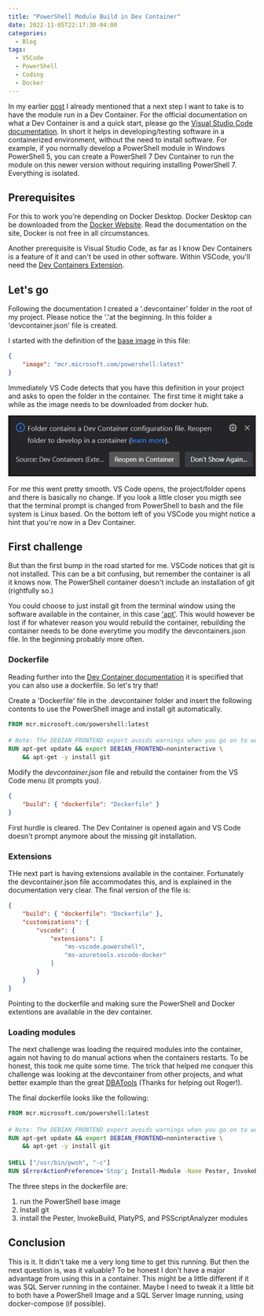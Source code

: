```yaml
---
title: "PowerShell Module Build in Dev Container"
date: 2022-11-05T22:17:30-04:00
categories:
  - Blog
tags:
  - VSCode
  - PowerShell
  - Coding
  - Docker
---
```

In my earlier [post][1] I already mentioned that a next step I want to take is to have the module run in a Dev Container. For the official documentation on what a Dev Container is and a quick start, please go the [Visual Studio Code documentation][2]. In short it helps in developing/testing software in a containerized environment, without the need to install software. For example, if you normally develop a PowerShell module in Windows PowerShell 5, you can create a PowerShell 7 Dev Container to run the module on this newer version without requiring installing PowerShell 7. Everything is isolated.

## Prerequisites

For this to work you're depending on Docker Desktop. Docker Desktop can be downloaded from the [Docker Website][4]. Read the documentation on the site, Docker is not free in all circumstances.

Another prerequisite is Visual Studio Code, as far as I know Dev Containers is a feature of it and can't be used in other software. Within VSCode, you'll need the [Dev Containers Extension][5].

## Let's go

Following the documentation I created a '.devcontainer' folder in the root of my project. Please notice the '.'at the beginning. In this folder a 'devcontainer.json' file is created.

I started with the definition of the [base image][3] in this file:

```json
{
    "image": "mcr.microsoft.com/powershell:latest"
}
```

Immediately VS Code detects that you have this definition in your project and asks to open the folder in the container. The first time it might take a while as the image needs to be downloaded from docker hub.

![vscode](/assets/images/2022-11-05-VSCodeIntegration.jpg)

For me this went pretty smooth. VS Code opens, the project/folder opens and there is basically no change. If you look a little closer you migth see that the terminal prompt is changed from PowerShell to bash and the file system is Linux based. On the bottom left of you VSCode you might notice a hint that you're now in a Dev Container.

## First challenge

But than the first bump in the road started for me. VSCode notices that git is not installed. This can be a bit confusing, but remember the container is all it knows now. The PowerShell container doesn't include an installation of git (rightfully so.)

You could choose to just install git from the terminal window using the software available in the container, in this case ['apt'][6]. This would however be lost if for whatever reason you would rebuild the container, rebuilding the container needs to be done everytime you modify the devcontainers.json file. In the beginning probably more often.

### Dockerfile

Reading further into the [Dev Container documentation][2] it is specified that you can also use a dockerfile. So let's try that!

Create a 'Dockerfile' file in the .devcontainer folder and insert the following contents to use the PowerShell image and install git automatically.

```dockerfile
FROM mcr.microsoft.com/powershell:latest

# Note: The DEBIAN_FRONTEND export avoids warnings when you go on to work with your container.
RUN apt-get update && export DEBIAN_FRONTEND=noninteractive \
    && apt-get -y install git
```

Modify the *devcontainer.json* file and rebuild the container from the VS Code menu (it prompts you).

```json
{
    "build": { "dockerfile": "Dockerfile" }
}
```

First hurdle is cleared. The Dev Container is opened again and VS Code doesn't prompt anymore about the missing git installation.

### Extensions

THe next part is having extensions available in the container. Fortunately the devcontainer.json file accommodates this, and is explained in the documentation very clear. The final version of the file is:

```json
{
    "build": { "dockerfile": "Dockerfile" },
    "customizations": {
        "vscode": {
            "extensions": [
                "ms-vscode.powershell",
                "ms-azuretools.vscode-docker"
            ]
        }
    }
}
```

Pointing to the dockerfile and making sure the PowerShell and Docker extentions are available in the dev container.

### Loading modules

The next challenge was loading the required modules into the container, again not having to do manual actions when the containers restarts. To be honest, this took me quite some time. The trick that helped me conquer this challenge was looking at the devcontainer from other projects, and what better example than the great [DBATools][7] (Thanks for helping out Roger!).

The final dockerfile looks like the following:

```dockerfile
FROM mcr.microsoft.com/powershell:latest

# Note: The DEBIAN_FRONTEND export avoids warnings when you go on to work with your container.
RUN apt-get update && export DEBIAN_FRONTEND=noninteractive \
    && apt-get -y install git

SHELL ["/usr/bin/pwsh", "-c"]
RUN $ErrorActionPreference='Stop'; Install-Module -Name Pester, InvokeBuild, PlatyPS, PSScriptAnalyzer -Force
```

The three steps in the dockerfile are:

1. run the PowerShell base image
1. Install git
1. install the Pester, InvokeBuild, PlatyPS, and PSScriptAnalyzer modules

## Conclusion

This is it. It didn't take me a very long time to get this running. But then the next question is, was it valuable? To be honest I don't have a major advantage from using this in a container. This might be a little different if it was SQL Server running in the container. Maybe I need to tweak it a little bit to both have a PowerShell Image and a SQL Server Image running, using docker-compose (if possible).

[1]: https://mverbaas.github.io/blog/PowerShellModule/
[2]: https://code.visualstudio.com/docs/devcontainers/create-dev-container
[3]: https://hub.docker.com/_/microsoft-powershell
[4]: https://www.docker.com/
[5]: https://marketplace.visualstudio.com/items?itemName=ms-vscode-remote.remote-containers
[6]: https://en.wikipedia.org/wiki/APT_(software)
[7]: https://github.com/dataplat/dbatools/blob/development/.devcontainer/dockerfile
